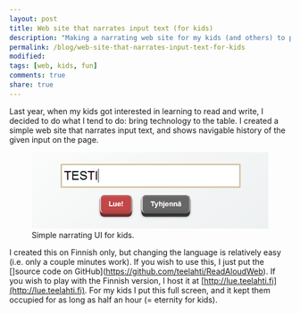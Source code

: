 ```yaml
---
layout: post
title: Web site that narrates input text (for kids)
description: "Making a narrating web site for my kids (and others) to play."
permalink: /blog/web-site-that-narrates-input-text-for-kids
modified:
tags: [web, kids, fun]
comments: true
share: true
---
```


Last year, when my kids got interested in learning to read and write, I decided to do what I tend to do: bring technology to the table. I created a simple web site that narrates input text, and shows navigable history of the given input on the page.

<figure>
	<img src="/images/2013-01-30-image1.png" alt="Simple narrating UI for kids.">
    <figcaption>Simple narrating UI for kids.</figcaption>
</figure>

I created this on Finnish only, but changing the language is relatively easy 
(i.e. only a couple minutes work). If you wish to use this, I just put the 
[]source code on GitHub](https://github.com/teelahti/ReadAloudWeb). If 
you wish to play with the Finnish version, I host it at 
[http://lue.teelahti.fi](http://lue.teelahti.fi). For my kids 
I put this full screen, and it kept them occupied for as long as half an 
hour (= eternity for kids). 